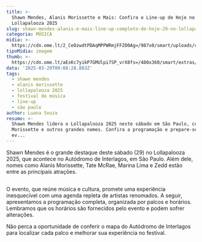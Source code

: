 ```yaml
---
title: >-
  Shawn Mendes, Alanis Morissette e Mais: Confira o Line-up de Hoje no
  Lollapalooza 2025
slug: shawn-mendes-alanis-e-mais-line-up-completo-de-hoje-29-no-lollapalooza-2025
categoria: MÚSICA
midia: >-
  https://cdn.ome.lt/2_CeOzwdtPDAqMPPWRmjFFZO0Ag=/987x0/smart/uploads/conteudo/fotos/shawn.jpg
tipoMidia: imagem
thumb: >-
  https://cdn.ome.lt/aEsKc7yikP7GMUlpi7SP_vrX8fs=/480x360/smart/extras/conteudos/shawn_Y4vXYpI.jpg
data: '2025-03-29T09:08:28.883Z'
tags:
  - shawn mendes
  - alanis morissette
  - lollapalooza 2025
  - festival de música
  - line-up
  - são paulo
author: Luana Souza
resumo: >-
  Shawn Mendes lidera o Lollapalooza 2025 neste sábado em São Paulo, com Alanis
  Morissette e outros grandes nomes. Confira a programação e prepare-se para o
  ev...
---
```


Shawn Mendes é o grande destaque deste sábado (29) no Lollapalooza 2025, que acontece no Autódromo de Interlagos, em São Paulo. Além dele, nomes como Alanis Morissette, Tate McRae, Marina Lima e Zedd estão entre as principais atrações.

![Imagem da notícia](data:image/png;base64,iVBORw0KGgoAAAANSUhEUgAAAAEAAAABCAQAAAC1HAwCAAAAC0lEQVR42mNkYAAAAAYAAjCB0C8AAAAASUVORK5CYII=)

O evento, que reúne música e cultura, promete uma experiência inesquecível com uma agenda repleta de artistas renomados. A seguir, apresentamos a programação completa, organizada por palcos e horários. Lembramos que os horários são fornecidos pelo evento e podem sofrer alterações.

Não perca a oportunidade de conferir o mapa do Autódromo de Interlagos para localizar cada palco e melhorar sua experiência no festival.
